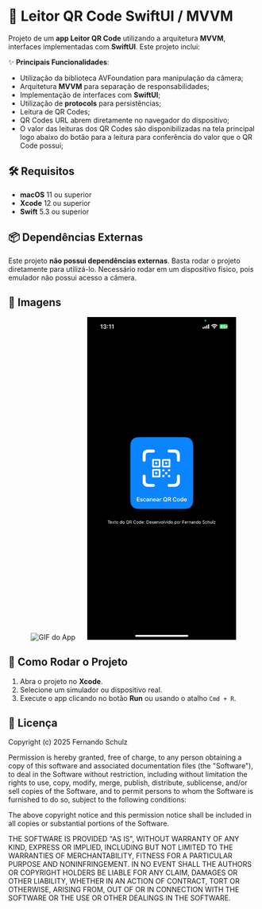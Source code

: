 # 📝 Leitor QR Code SwiftUI / MVVM

Projeto de um **app Leitor QR Code** utilizando a arquitetura **MVVM**, interfaces implementadas com **SwiftUI**. Este projeto inclui:

✨ **Principais Funcionalidades**:
- Utilização da biblioteca AVFoundation para manipulação da câmera;
- Arquitetura **MVVM** para separação de responsabilidades;
- Implementação de interfaces com **SwiftUI**;
- Utilização de **protocols** para persistências;
- Leitura de QR Codes;
- QR Codes URL abrem diretamente no navegador do dispositivo;
- O valor das leituras dos QR Codes são disponibilizadas na tela principal logo abaixo do botão para a leitura para conferência do valor que o QR Code possui;

## 🛠 Requisitos
- **macOS** 11 ou superior
- **Xcode** 12 ou superior
- **Swift** 5.3 ou superior

## 📦 Dependências Externas
Este projeto **não possui dependências externas**. Basta rodar o projeto diretamente para utilizá-lo. Necessário rodar em um dispositivo físico, pois emulador não possui acesso a câmera.

## 📸 Imagens

<p align="center">
  <img src="leitor-qrcode-swift/Assets.xcassets/app-leitor-qrcode.dataset/app-leitor-qrcode.gif" alt="GIF do App" width="300" style="margin-right: 20px;"/>
  <img src="leitor-qrcode-swift/Assets.xcassets/print-leitor-qrcode.imageset/print-leitor-qrcode.PNG" alt="Print tela principal" width="300"/>
</p>

## 🚀 Como Rodar o Projeto
1. Abra o projeto no **Xcode**.
2. Selecione um simulador ou dispositivo real.
3. Execute o app clicando no botão **Run** ou usando o atalho `Cmd + R`.

## 📄 Licença

Copyright (c) 2025 Fernando Schulz

Permission is hereby granted, free of charge, to any person obtaining a copy of this software and associated documentation files (the "Software"), to deal in the Software without restriction, including without limitation the rights to use, copy, modify, merge, publish, distribute, sublicense, and/or sell copies of the Software, and to permit persons to whom the Software is furnished to do so, subject to the following conditions:

The above copyright notice and this permission notice shall be included in all copies or substantial portions of the Software.

THE SOFTWARE IS PROVIDED "AS IS", WITHOUT WARRANTY OF ANY KIND, EXPRESS OR IMPLIED, INCLUDING BUT NOT LIMITED TO THE WARRANTIES OF MERCHANTABILITY, FITNESS FOR A PARTICULAR PURPOSE AND NONINFRINGEMENT. IN NO EVENT SHALL THE AUTHORS OR COPYRIGHT HOLDERS BE LIABLE FOR ANY CLAIM, DAMAGES OR OTHER LIABILITY, WHETHER IN AN ACTION OF CONTRACT, TORT OR OTHERWISE, ARISING FROM, OUT OF OR IN CONNECTION WITH THE SOFTWARE OR THE USE OR OTHER DEALINGS IN THE SOFTWARE.
